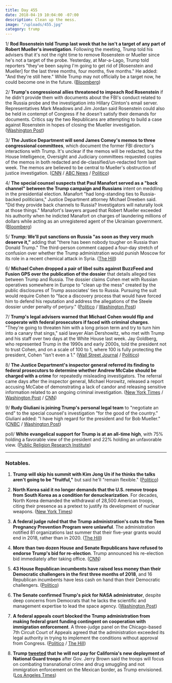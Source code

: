 ```yaml
---
title: Day 455
date: 2018-04-19 10:04:00 -07:00
description: Clean up the mess.
image: "/uploads/455.jpg"
category: trump
---
```


1/ **Rod Rosenstein told Trump last week that he isn't a target of any part of Robert Mueller's investigation**. Following the meeting, Trump told his advisers that it's not the right time to remove Rosenstein or Mueller since he's not a target of the probe. Yesterday, at Mar-a-Lago, Trump told reporters "they've been saying I'm going to get rid of \[Rosenstein and Mueller\] for the last three months, four months, five months." He added: "And they're still here." While Trump may not officially be a target now, he could become one in the future. ([Bloomberg](https://www.bloomberg.com/news/articles/2018-04-19/rosenstein-said-to-tell-trump-he-s-not-target-in-mueller-probe))

2/ **Trump's congressional allies threatened to impeach Rod Rosenstein** if he didn't provide them with documents about the FBI's conduct related to the Russia probe and the investigation into Hillary Clinton's email server. Representatives Mark Meadows and Jim Jordan said Rosenstein could also be held in contempt of Congress if he doesn't satisfy their demands for documents. Critics say the two Republicans are attempting to build a case against Rosenstein in hopes of closing the Mueller investigation. ([Washington Post](https://www.washingtonpost.com/politics/trump-allies-press-rosenstein-in-private-meeting-in-latest-sign-of-tensions/2018/04/18/ae2e2fd6-433b-11e8-ad8f-27a8c409298b_story.html))

3/ **The Justice Department will send James Comey's memos to three congressional committees**, which document the former FBI director's interactions with Trump. It's unclear if the memos will be redacted, but the House Intelligence, Oversight and Judiciary committees requested copies of the memos in both redacted and de-classified/un-redacted form last week. The memos are believed to be central to Mueller's obstruction of justice investigation. ([CNN](https://www.cnn.com/2018/04/19/politics/comey-memos-congress/index.html) / [ABC News](http://abcnews.go.com/Politics/doj-make-comey-memos-congress-subpoena-threat-sources/story?id=54590778) / [Politico](https://www.politico.com/story/2018/04/19/doj-expected-to-deliver-comey-memos-to-congress-537825))

4/ **The special counsel suspects that Paul Manafort served as a "back channel" between the Trump campaign and Russians** intent on meddling in the presidential election. Manafort "had long-standing ties to Russia-backed politicians," Justice Department attorney Michael Dreeben said. "Did they provide back channels to Russia? Investigators will naturally look at those things." Manafort's lawyers argued that Robert Mueller exceeded his authority when he indicted Manafort on charges of laundering millions of dollars while acting as an unregistered agent of the Ukrainian government. ([Bloomberg](https://www.bloomberg.com/news/articles/2018-04-19/manafort-probed-as-back-channel-to-russia-u-s-lawyer-says))

5/ **Trump: We'll put sanctions on Russia "as soon as they very much deserve it,"** adding that "there has been nobody tougher on Russia than Donald Trump." The third-person comment capped a four-day stretch of confusion over whether the Trump administration would punish Moscow for its role in a recent chemical attack in Syria. ([The Hill](http://thehill.com/homenews/administration/383851-trump-well-put-sanctions-on-russia-as-soon-as-they-very-much-deserve))

6/ **Michael Cohen dropped a pair of libel suits against BuzzFeed and Fusion GPS over the publication of the dossier** that details alleged ties between Trump and Russia. The dossier claims Cohen met with Russian operatives somewhere in Europe to "clean up the mess" created by the public disclosures of Trump associates' ties to Russia. Pursuing the suit would require Cohen to "face a discovery process that would have forced him to defend his reputation and address the allegations of the Steele dossier under penalty of perjury." ([Politico](https://www.politico.com/story/2018/04/19/michael-cohen-drops-buzzfeed-fusion-lawsuit-537327) / [Washington Post](https://www.washingtonpost.com/politics/trump-attorney-michael-cohen-withdraws-libel-lawsuits-over-russia-dossier/2018/04/19/206ff242-43d1-11e8-ad8f-27a8c409298b_story.html))

7/ **Trump's legal advisers warned that Michael Cohen would flip and cooperate with federal prosecutors if faced with criminal charges**. "They're going to threaten him with a long prison term and try to turn him into a canary that sings," said lawyer Alan Dershowitz, who met with Trump and his staff over two days at the White House last week. Jay Goldberg, who represented Trump in the 1990s and early 2000s, told the president not to trust Cohen, and on a scale of 100 to 1, where 100 is fully protecting the president, Cohen "isn't even a 1." ([Wall Street Journal](https://www.wsj.com/articles/cohen-would-turn-against-president-if-charged-counselor-warned-trump-1524093151) / [Politico](https://www.politico.com/story/2018/04/18/trump-michael-cohen-flip-536926))

8/ **The Justice Department's inspector general referred its finding to federal prosecutors to determine whether Andrew McCabe should be charged with a crime** for repeatedly misleading investigators. The referral came days after the inspector general, Michael Horowitz, released a report accusing McCabe of demonstrating a lack of candor and releasing sensitive information related to an ongoing criminal investigation. ([New York Times](https://www.nytimes.com/2018/04/19/us/politics/andrew-mccabe-fbi-inspector-general-criminal-referral.html) / [Washington Post](https://www.washingtonpost.com/world/national-security/inspector-general-referred-findings-on-mccabe-to-us-attorney-for-consideration-of-criminal-charges/2018/04/19/a200cabc-43f3-11e8-8569-26fda6b404c7_story.html) / [CNN](https://www.cnn.com/2018/04/19/politics/justice-mccabe-criminal-referral/index.html))

9/ **Rudy Giuliani is joining Trump's personal legal team** to "negotiate an end" to the special counsel's investigation "for the good of the country." Giuliani added: "I have high regard for the president and for Bob Mueller."  ([CNBC](https://www.cnbc.com/2018/04/19/rudy-giuliani-is-joining-president-trumps-personal-legal-team-for-the-mueller-probe.html) / [Washington Post](https://www.washingtonpost.com/politics/giuliani-says-he-is-joining-trumps-legal-team-to-negotiate-an-end-to-mueller-probe/2018/04/19/b175fc10-4411-11e8-8569-26fda6b404c7_story.html))

poll/ **White evangelical support for Trump is at an all-time high**, with 75% holding a favorable view of the president and 22% holding an unfavorable view. ([Public Religion Research Institute](https://www.prri.org/spotlight/white-evangelical-support-for-donald-trump-at-all-time-high/))

---

### Notables.

1. **Trump will skip his summit with Kim Jong Un if he thinks the talks aren't going to be "fruitful,"** but said he'll "remain flexible." ([Politico](https://www.politico.com/story/2018/04/18/trump-north-korea-talks-536444))

2. **North Korea said it no longer demands that the U.S. remove troops from South Korea as a condition for denuclearization**. For decades, North Korea demanded the withdrawal of 28,500 American troops, citing their presence as a pretext to justify its development of nuclear weapons. ([New York Times](https://www.nytimes.com/2018/04/19/world/asia/north-korea-american-troops-withdrawal-trump.html))

3. **A federal judge ruled that the Trump administration's cuts to the Teen Pregnancy Prevention Program were unlawful**. The administration notified 81 organizations last summer that their five-year grants would end in 2018, rather than in 2020. ([The Hill](http://thehill.com/policy/healthcare/383996-judge-rules-trump-administrations-cut-to-teen-pregnancy-prevention-program))

4. **More than two dozen House and Senate Republicans have refused to endorse Trump's bid for re-election**. Trump announced his re-election bid immediately after taking office. ([CNN](https://www.cnn.com/2018/04/19/politics/congress-republicans-trump-second-term/index.html))

5. **43 House Republican incumbents have raised less money than their Democratic challengers in the first three months of 2018**, and 16 Republican incumbents have less cash on hand than their Democratic challengers. ([Politico](https://www.politico.com/story/2018/04/19/house-republicans-fundraising-2018-midterms-493823))

6. **The Senate confirmed Trump's pick for NASA administrator**, despite deep concerns from Democrats that he lacks the scientific and management expertise to lead the space agency. ([Washington Post](https://www.washingtonpost.com/politics/senate-confirms-trump-pick-as-nasa-administrator-over-democratic-objections/2018/04/19/58692c6a-43f2-11e8-baaf-8b3c5a3da888_story.html))

7. **A federal appeals court blocked the Trump administration from making federal grant funding contingent on cooperation with immigration enforcement**. A three-judge panel on the Chicago-based 7th Circuit Court of Appeals agreed that the administration exceeded its legal authority in trying to implement the conditions without approval from Congress. ([Politico](https://www.politico.com/story/2018/04/19/appeals-court-ruling-trump-sanctuary-cities-537823) / [The Hill](http://thehill.com/homenews/administration/384000-appeals-court-rules-against-trump-effort-to-hit-sanctuary-cities))

8. **Trump [tweeted](https://twitter.com/realDonaldTrump/status/986994992177561600) that he will not pay for California's new deployment of National Guard troops** after Gov. Jerry Brown said the troops will focus on combating transnational crime and drug smuggling and not immigration enforcement on the Mexican border, as Trump envisioned. ([Los Angeles Times](http://www.latimes.com/politics/essential/la-pol-ca-essential-politics-updates-with-one-tweet-trump-appears-to-scrap-1524156556-htmlstory.html))